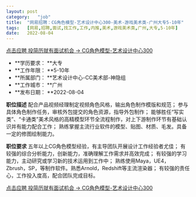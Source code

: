 ```yaml
---
layout:	post
category:	"job"
title:	"网易招聘：CG角色模型-艺术设计中心300-美术-游戏美术类-广州大专5-10年"
tags:	[网易,招聘,面试,找工作,工作,内推,美术,游戏美术类,广州,大专,5-10年]
date:	2022-08-04
---
```


[点击应聘 投简历就有面试机会 -> CG角色模型-艺术设计中心300](http://mobile.bole.netease.com/bole/boleDetail?id=41985&employeeId=346f03c3cda5f04c&key=all)



- **学历要求： **大专
- **工作年限： **5-10年
- **所属部门： **艺术设计中心-CC美术部-神隐组
- **工作城市： **广州
- **发布日期： **2022-08-04



**职位描述**
配合产品视频经理制定视频角色风格，输出角色制作模版和规范；
参与具体角色制作任务，审核外包提交的角色资源，指导外包制作；
能够胜任“写实类”、“卡通类”美术风格的高精模型环节全流程制作，对上下游制作环节有基础认识并有能力配合工作；
熟练掌握主流行业软件的模型、贴图、材质、毛发。具备一定的修图绘制能力。



**职位要求**
五年以上CG角色模型经验，有主导团队开展设计工作经验者尤佳；
有较强的综合分析能力，创新能力，准确理解工作需求并高效完成；
有较强的学习能力，主动研究或学习新的技术运用到工作中；
熟练使用Maya，UE4，Zbrush，SP，等制作软件。熟悉Arnold，Redshift等主流渲染器；
有较强的责任心，工作投入度高，配合团队完成目标。



[点击应聘 投简历就有面试机会 -> CG角色模型-艺术设计中心300](http://mobile.bole.netease.com/bole/boleDetail?id=41985&employeeId=346f03c3cda5f04c&key=all)